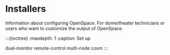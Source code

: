 # Installers
Information about configuring OpenSpace. For dome/theater technicians or users who want to customize the output of OpenSpace.

:::{toctree}
:maxdepth: 1
:caption: Set up

dual-monitor
remote-control
multi-node
cosm
:::
